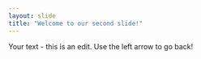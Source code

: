 ```yaml
---
layout: slide
title: "Welcome to our second slide!"
---
```

Your text - this is an edit.
Use the left arrow to go back!

